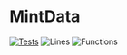 # MintData
[![Tests](https://github.com/reserad/MintData-UI/actions/workflows/jest.yml/badge.svg)](https://github.com/reserad/MintData-UI/actions/workflows/jest.yml)
![Lines](#lines#)
![Functions](#functions#)